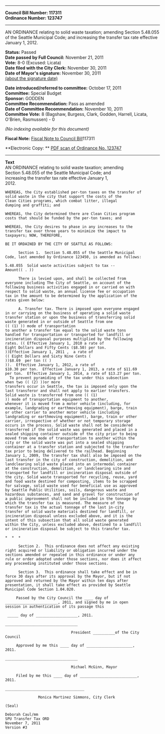 * * * * *  
  
**Council Bill Number: [](#h0)[](#h2)117311**   
**Ordinance Number: 123747**  
  
* * * * *  
  
AN ORDINANCE relating to solid waste taxation; amending Section 5.48.055 of the Seattle Municipal Code; and increasing the transfer tax rate effective January 1, 2012.  
  
**Status:** Passed   
**Date passed by Full Council:** November 21, 2011   
**Vote:** 8-0 (Excused: Licata)   
**Date filed with the City Clerk:** November 30, 2011   
**Date of Mayor's signature:** November 30, 2011   
[(about the signature date)](/~public/approvaldate.htm)   
  
  
**Date introduced/referred to committee:** October 17, 2011   
**Committee:** Special Budget   
**Sponsor:** GODDEN   
**Committee Recommendation:** Pass as amended   
**Date of Committee Recommendation:** November 10, 2011   
**Committee Vote:** 8 (Bagshaw, Burgess, Clark, Godden, Harrell, Licata, O'Brien, Rasmussen) - 0   
  
*(No indexing available for this document)*  
  
**Fiscal Note:** [Fiscal Note to Council Bill](http://clerk.seattle.gov/~public/fnote/117311.htm)[](#h1)[](#h3)117311  
  
**Electronic Copy: ** [PDF scan of Ordinance No. 123747](/~archives/Ordinances/Ord_123747.pdf)  
  
* * * * *  
  
**Text**  
    AN ORDINANCE relating to solid waste taxation; amending  
    Section 5.48.055 of the Seattle Municipal Code; and  
    increasing the transfer tax rate effective January 1,  
    2012.  
  
    WHEREAS, the City established per-ton taxes on the transfer of  
    solid waste in the city that support the costs of the  
    Clean Cities programs, which combat litter, illegal  
    dumping and graffiti; and  
  
    WHEREAS, the City determined there are Clean Cities program  
    costs that should be funded by the per-ton taxes; and  
  
    WHEREAS, the City desires to phase in any increases to the  
    transfer tax over three years to minimize the impact to  
    taxpayers; NOW, THEREFORE,  
  
    BE IT ORDAINED BY THE CITY OF SEATTLE AS FOLLOWS:  
  
          Section 1.  Section 5.48.055 of the Seattle Municipal  
    Code, last amended by Ordinance 123450, is amended as follows:  
  
    5.48.055  Solid waste activities subject to tax --  
    Amount(( . ))  
  
          There is levied upon, and shall be collected from  
    everyone including The City of Seattle, on account of the  
    following business activities engaged in or carried on with  
    respect to solid waste, an annual license fee or occupation  
    tax in the amount to be determined by the application of the  
    rates given below:  
  
          A. Transfer tax. There is imposed upon everyone engaged  
    in or carrying on the business of operating a solid waste  
    transfer station or upon the business of transferring solid  
    waste generated in or outside of Seattle from one  
    (( (1) )) mode of transportation  
    to another a transfer tax equal to the solid waste tons  
    handled for transportation or transported for landfill or  
    incineration disposal purposes multiplied by the following  
    rates. (( Effective January 1, 2010 a rate of  
    Eight Dollars and Fifty Cents ($8.50) per ton.  
    ))Effective January 1, 2011 ,  a rate of  
    (( Eight Dollars and Sixty Nine Cents (  
    ))$8.69  per ton (( )  
    )).  Effective January 1, 2012, a rate of  
    $10.30 per ton.  Effective January 1, 2013, a rate of $11.69  
    per ton.  Effective January 1, 2014, a rate of $13.27 per ton.  
      To prevent pyramiding of the tax under this subsection  
    when two (( (2) ))or more  
    transfers occur in Seattle, the tax is imposed only upon the  
    last transferor and shall not apply to earlier transfers.  
    Solid waste is transferred from one (( (1)  
    )) mode of transportation equipment to another,  
    whenever it is moved from a motor vehicle (including, for  
    example, landgrading or earthmoving equipment), barge, train  
    or other carrier to another motor vehicle (including  
    landgrading or earthmoving equipment), barge, train or other  
    carrier, irrespective of whether or not temporary storage  
    occurs in the process. Solid waste shall not be considered  
    transferred if the solid waste was generated and placed in a  
    sealed shipping container outside of the city prior to being  
    moved from one mode of transportation to another within the  
    city or the solid waste was put into a sealed shipping  
    container at a transfer station and subjected to the transfer  
    tax prior to being delivered to the railhead. Beginning  
    January 1, 2009, the transfer tax shall also be imposed on the  
    last transfer in the city of construction, demolition, and  
    landclearing solid waste placed into an intermodal container  
    at the construction, demolition, or landclearing site and  
    transported for landfill or incineration disposal outside of  
    the city. Solid waste transported for recycling, reuse, yard  
    and food waste destined for composting, items to be scrapped  
    for salvage, solid waste used for beneficial use as approved  
    by Seattle Public Utilities, soils, dangerous waste and  
    hazardous substances, and sand and gravel for construction of  
    a public improvement shall not be included in the tonnage by  
    which the transfer tax is measured. The measure of the  
    transfer tax is the actual tonnage of the last in-city  
    transfer of solid waste materials destined for landfill, or  
    incineration disposal unless excluded above, and it is the  
    intent of this subsection that all solid waste generated  
    within the City, unless excluded above, destined to a landfill  
    or incineration disposal be subject to this transfer tax.  
  
    *  *  *  
  
          Section 2.  This ordinance does not affect any existing  
    right acquired or liability or obligation incurred under the  
    sections amended or repealed in this ordinance or under any  
    rule or order adopted under those sections, nor does it affect  
    any proceeding instituted under those sections.  
  
          Section 3.  This ordinance shall take effect and be in  
    force 30 days after its approval by the Mayor, but if not  
    approved and returned by the Mayor within ten days after  
    presentation, it shall take effect as provided by Seattle  
    Municipal Code Section 1.04.020.  
  
         Passed by the City Council the ____ day of  
    ________________________, 2011, and signed by me in open  
    session in authentication of its passage this  
  
     _____ day of ___________________, 2011.  
  
    _________________________________  
  
                                  President __________of the City  
    Council  
  
         Approved by me this ____ day of _____________________,  
    2011.  
  
    _________________________________  
  
                                  Michael McGinn, Mayor  
  
         Filed by me this ____ day of __________________________,  
    2011.  
  
    ____________________________________  
  
                   Monica Martinez Simmons, City Clerk  
  
    (Seal)  
  
    Deborah Caul/mm  
    SPU Transfer Tax ORD  
    November 7, 2011  
    Version #3  
